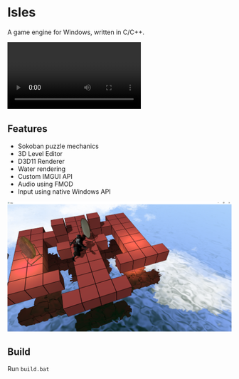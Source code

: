 
# Isles
A game engine for Windows, written in C/C++.

![Video](https://github.com/goldroe/Isles/blob/2744c8798e9dc7b30f2f8dea318db36d3c101258/assets/capture.mp4)

## Features
  - Sokoban puzzle mechanics
  - 3D Level Editor
  - D3D11 Renderer
  - Water rendering
  - Custom IMGUI API
  - Audio using FMOD
  - Input using native Windows API

![Screenshot](./assets/screenshot.png)

## Build
Run `build.bat`

